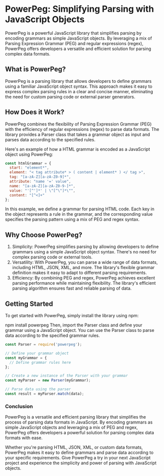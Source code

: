 # PowerPeg: Simplifying Parsing with JavaScript Objects
PowerPeg is a powerful JavaScript library that simplifies parsing by encoding grammars as simple JavaScript objects. By leveraging a mix of Parsing Expression Grammar (PEG) and regular expressions (regex), PowerPeg offers developers a versatile and efficient solution for parsing complex data formats.

## What is PowerPeg?
PowerPeg is a parsing library that allows developers to define grammars using a familiar JavaScript object syntax. This approach makes it easy to express complex parsing rules in a clear and concise manner, eliminating the need for custom parsing code or external parser generators.

## How Does it Work?
PowerPeg combines the flexibility of Parsing Expression Grammar (PEG) with the efficiency of regular expressions (regex) to parse data formats. The library provides a Parser class that takes a grammar object as input and parses data according to the specified rules.

Here's an example of how a HTML grammar is encoded as a JavaScript object using PowerPeg:

```javascript
const htmlGrammar = {
  start: "element*",
  element: "< tag attribute* > ( content | element* ) </ tag >",
  tag: "[a-zA-Z][a-zA-Z0-9]*",
  attribute: "name '=' value",
  name: "[a-zA-Z][a-zA-Z0-9-]*",
  value: "'[^']*' | \"[^\"]*\"",
  content: "[^<]+"
};
```

In this example, we define a grammar for parsing HTML code. Each key in the object represents a rule in the grammar, and the corresponding value specifies the parsing pattern using a mix of PEG and regex syntax.

## Why Choose PowerPeg?
1. Simplicity: PowerPeg simplifies parsing by allowing developers to define grammars using a simple JavaScript object syntax. There's no need for complex parsing code or external tools.
1. Versatility: With PowerPeg, you can parse a wide range of data formats, including HTML, JSON, XML, and more. The library's flexible grammar definition makes it easy to adapt to different parsing requirements.
1. Efficiency: By combining PEG and regex, PowerPeg achieves excellent parsing performance while maintaining flexibility. The library's efficient parsing algorithm ensures fast and reliable parsing of data.

## Getting Started
To get started with PowerPeg, simply install the library using npm:

npm install powerpeg
Then, import the Parser class and define your grammar using a JavaScript object. You can use the Parser class to parse data according to the specified grammar rules.

```javascript
const Parser = require('powerpeg');

// Define your grammar object
const myGrammar = {
  // Define grammar rules here
};

// Create a new instance of the Parser with your grammar
const myParser = new Parser(myGrammar);

// Parse data using the parser
const result = myParser.match(data);
```

### Conclusion
PowerPeg is a versatile and efficient parsing library that simplifies the process of parsing data formats in JavaScript. By encoding grammars as simple JavaScript objects and leveraging a mix of PEG and regex, PowerPeg offers developers a powerful solution for parsing complex data formats with ease.

Whether you're parsing HTML, JSON, XML, or custom data formats, PowerPeg makes it easy to define grammars and parse data according to your specific requirements. Give PowerPeg a try in your next JavaScript project and experience the simplicity and power of parsing with JavaScript objects.